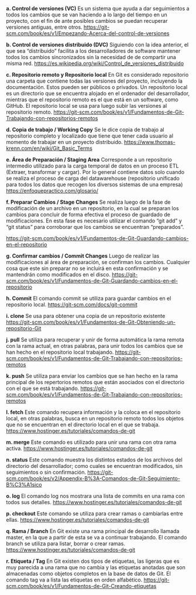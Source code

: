 **a. Control de versiones (VC)**
Es un sistema que ayuda a dar seguimientos a todos los cambios que se van haciendo a lo largo del tiempo en un proyecto, con el fin de ante posibles cambios se puedan recuperar versiones antiguas, entre otros.
https://git-scm.com/book/es/v1/Empezando-Acerca-del-control-de-versiones

**b. Control de versiones distribuido (DVC)**
Siguiendo con la idea anterior, el que sea “distribuido” facilita a los desarrolladores de software mantener todos los cambios sincronizados sin la necesidad de de compartir una misma red. 
https://es.wikipedia.org/wiki/Control_de_versiones_distribuido

**c. Repositorio remoto y Repositorio local**
En Git es considerado repositorio una carpeta que contiene todas las versiones del proyecto, incluyendo la documentación. Estos pueden ser públicos o privados.
Un repositorio local es un directorio que se encuentra alojado en el ordenador del desarrollador, mientras que el repositorio remoto es el que está en un software, como GitHub. El repositorio local se usa para luego subir las versiones al repositorio remoto.
https://git-scm.com/book/es/v1/Fundamentos-de-Git-Trabajando-con-repositorios-remotos

**d. Copia de trabajo / Working Copy**
Se le dice copia de trabajo al repositorio completo y localizado que tiene que tener cada usuario al momento de trabajar en un proyecto distribuido. 
https://www.thomas-krenn.com/en/wiki/Git_Basic_Terms 

**e. Área de Preparación / Staging Area**
Corresponde a un repositorio intermedio utilizado para la carga temporal de datos en un proceso ETL (Extraer, transformar y cargar). Por lo general contiene datos solo cuando se realiza el proceso de carga del datawarehouse (repositorio unificado para todos los datos que recogen los diversos sistemas de una empresa)
https://enfoquepractico.com/glosario/

**f. Preparar Cambios / Stage Changes**
Se realiza luego de la fase de modificación de un archivo en un repositorio, en la cual se preparan los cambios para concluir de forma  efectiva el proceso de guardado de modificaciones. En esta fase es necesario utilizar el comando “git add” y “git status” para corroborar que los cambios se encuentran “preparados”.

https://git-scm.com/book/es/v1/Fundamentos-de-Git-Guardando-cambios-en-el-repositorio 

**g. Confirmar cambios / Commit Changes**
Luego de realizar las modificaciones al área de preparación, se confirman los cambios. Cualquier cosa que este sin preparar no se incluirá en esta confirmación y se mantendrán como modificados en el disco.
https://git-scm.com/book/es/v1/Fundamentos-de-Git-Guardando-cambios-en-el-repositorio

**h. Commit**
El comando commit se utiliza para guardar cambios en el repositorio local.
https://git-scm.com/docs/git-commit 

**i. clone**
Se usa para obtener una copia de un repositorio existente
https://git-scm.com/book/es/v1/Fundamentos-de-Git-Obteniendo-un-repositorio-Git 

**j. pull**
Se utiliza para recuperar y unir de forma automática la rama remota con la rama actual, en otras palabras, para unir todos los cambios que se han hecho en el repositorio local trabajando.
https://git-scm.com/book/es/v1/Fundamentos-de-Git-Trabajando-con-repositorios-remotos

**k. push**
Se utiliza para enviar los cambios que se han hecho en la rama principal de los repertorios remotos que están asociados con el directorio con el que se está trabajando.
https://git-scm.com/book/es/v1/Fundamentos-de-Git-Trabajando-con-repositorios-remotos

**l. fetch**
Este comando recupera información y la coloca en el repositorio local, en otras palabras, busca en un repositorio remoto todos los objetos que no se encuentran en el directorio local en el que se trabaja.
https://www.hostinger.es/tutoriales/comandos-de-git

**m. merge**
Este comando es utilizado para unir una rama con otra rama activa.
https://www.hostinger.es/tutoriales/comandos-de-git

**n. status**
Este comando muestra los distintos estados de los archivos del directorio del desarrollador; como cuales se encuentran modificados, sin seguimientos o sin confirmación.
https://git-scm.com/book/es/v2/Appendix-B%3A-Comandos-de-Git-Seguimiento-B%C3%A1sico

**o. log**
El comando log nos mostrara una lista de commits en una rama con todos sus detalles. 
https://www.hostinger.es/tutoriales/comandos-de-git

**p. checkout**
Este comando se utiliza para crear ramas o cambiarlas entre ellas.
https://www.hostinger.es/tutoriales/comandos-de-git

**q. Rama / Branch**
En Git existe una rama principal de desarrollo llamada master, en la que a partir de esta se va a continuar trabajando. El comando branch se utiliza para listar, borrar o crear ramas. 
https://www.hostinger.es/tutoriales/comandos-de-git

**r. Etiqueta / Tag**
En Git existen dos tipos de etiquetas, las ligeras que es muy parecida a una rama que no cambia y las etiquetas anotadas que son almacenadas como objetos completos en la base de datos de Git. El comando tag va a lista las etiquetas en orden alfabético.
https://git-scm.com/book/es/v1/Fundamentos-de-Git-Creando-etiquetas
